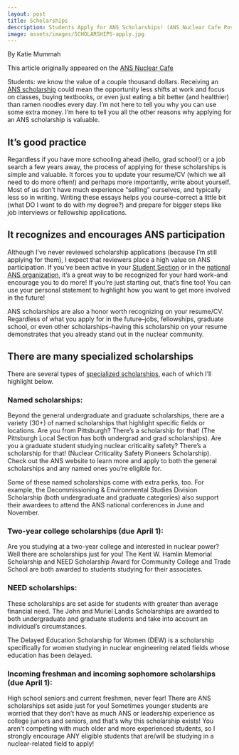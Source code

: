 ```yaml
---
layout: post
title: Scholarships
description: Students Apply for ANS Scholarships! (ANS Nuclear Cafe Post)
image: assets/images/SCHOLARSHIPS-apply.jpg
---
```


By Katie Mummah

This article originally appeared on the <a href="http://ansnuclearcafe.org/2018/01/22/students-apply-for-ans-scholarships/#sthash.exwMPTP5.dpbs">ANS Nuclear Cafe</a>

Students: we know the value of a couple thousand dollars. Receiving an <a href="http://www.ans.org/honors/scholarships/">ANS scholarship</a> could mean the opportunity less shifts at work and focus on classes, buying textbooks, or even just eating a bit better (and healthier) than ramen noodles every day. I’m not here to tell you why you can use some extra money. I’m here to tell you all the other reasons why applying for an ANS scholarship is valuable.

<h2>It’s good practice</h2>

Regardless if you have more schooling ahead (hello, grad school!) or a job search a few years away, the process of applying for these scholarships is simple and valuable. It forces you to update your resume/CV (which we all need to do more often!) and perhaps more importantly, write about yourself. Most of us don’t have much experience “selling” ourselves, and typically less so in writing. Writing these essays helps you course-correct a little bit (what DO I want to do with my degree?) and prepare for bigger steps like job interviews or fellowship applications.

<h2>It recognizes and encourages ANS participation</h2>

Although I’ve never reviewed scholarship applications (because I’m still applying for them), I expect that reviewers place a high value on ANS participation. If you’ve been active in your <a href="http://www.ans.org/const/student/">Student Section</a> or in the <a href="http://www.ans.org/join/">national ANS organization</a>, it’s a great way to be recognized for your hard work–and encourage you to do more! If you’re just starting out, that’s fine too! You can use your personal statement to highlight how you want to get more involved in the future!

ANS scholarships are also a honor worth recognizing on your resume/CV. Regardless of what you apply for in the future–jobs, fellowships, graduate school, or even other scholarships–having this scholarship on your resume demonstrates that you already stand out in the nuclear community.

<h2>There are many specialized scholarships</h2>

There are several types of <a href="http://www.ans.org/honors/scholarships/programs/">specialized scholarships</a>, each of which I’ll highlight below.

<h3>Named scholarships:</h3>

Beyond the general undergraduate and graduate scholarships, there are a variety (30+) of named scholarships that highlight specific fields or locations. Are you from Pittsburgh? There’s a scholarship for that! (The Pittsburgh Local Section has both undergrad and grad scholarships). Are you a graduate student studying nuclear criticality safety? There’s a scholarship for that! (Nuclear Criticality Safety Pioneers Scholarship). Check out the ANS website to learn more and apply to both the general scholarships and any named ones you’re eligible for.

Some of these named scholarships come with extra perks, too. For example, the Decommissioning & Environmental Studies Division Scholarship (both undergraduate and graduate categories) also support their awardees to attend the ANS national conferences in June and November.

<h3>Two-year college scholarships (due April 1):</h3>
Are you studying at a two-year college and interested in nuclear power? Well there are scholarships just for you! The Kent W. Hamlin Memorial Scholarship and NEED Scholarship Award for Community College and Trade School are both awarded to students studying for their associates.

<h3>NEED scholarships:</h3>
These scholarships are set aside for students with greater than average financial need. The John and Muriel Landis Scholarships are awarded to both undergraduate and graduate students and take into account an individual’s circumstances.

The Delayed Education Scholarship for Women (DEW) is a scholarship specifically for women studying in nuclear engineering related fields whose education has been delayed.

<h3>Incoming freshman and incoming sophomore scholarships (due April 1):</h3>
High school seniors and current freshmen, never fear! There are ANS scholarships set aside just for you! Sometimes younger students are worried that they don’t have as much ANS or leadership experience as college juniors and seniors, and that’s why this scholarship exists! You aren’t competing with much older and more experienced students, so I strongly encourage ANY eligible students that are/will be studying in a nuclear-related field to apply!
